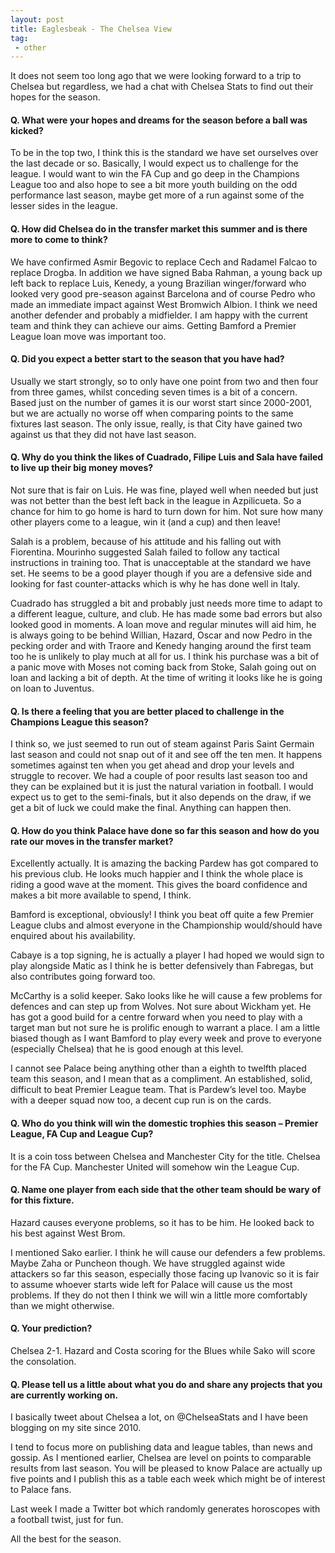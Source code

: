 ```yaml
---
layout: post
title: Eaglesbeak - The Chelsea View
tag:
 - other
---
```

 
 It does not seem too long ago that we were looking forward to a trip to Chelsea but regardless, we had a chat with Chelsea Stats to find out their hopes for the season.

#### Q. What were your hopes and dreams for the season before a ball was kicked?

To be in the top two, I think this is the standard we have set ourselves over the last decade or so. Basically, I would expect us to challenge for the league. I would want to win the FA Cup and go deep in the Champions League too and also hope to see a bit more youth building on the odd performance last season, maybe get more of a run against some of the lesser sides in the league.

#### Q. How did Chelsea do in the transfer market this summer and is there more to come to think?

We have confirmed Asmir Begovic to replace Cech and Radamel Falcao to replace Drogba. In addition we have signed Baba Rahman, a young back up left back to replace Luis, Kenedy, a young Brazilian winger/forward who looked very good pre-season against Barcelona and of course Pedro who made an immediate impact against West Bromwich Albion. I think we need another defender and probably a midfielder. I am happy with the current team and think they can achieve our aims. Getting Bamford a Premier League loan move was important too.

#### Q. Did you expect a better start to the season that you have had?

Usually we start strongly, so to only have one point from two and then four from three games, whilst conceding seven times is a bit of a concern. Based just on the number of games it is our worst start since 2000-2001, but we are actually no worse off when comparing points to the same fixtures last season. The only issue, really, is that City have gained two against us that they did not have last season.

#### Q. Why do you think the likes of Cuadrado, Filipe Luis and Sala have failed to live up their big money moves?

Not sure that is fair on Luis. He was fine, played well when needed but just was not better than the best left back in the league in Azpilicueta. So a chance for him to go home is hard to turn down for him. Not sure how many other players come to a league, win it (and a cup) and then leave!

Salah is a problem, because of his attitude and his falling out with Fiorentina. Mourinho suggested Salah failed to follow any tactical instructions in training too. That is unacceptable at the standard we have set. He seems to be a good player though if you are a defensive side and looking for fast counter-attacks which is why he has done well in Italy.

Cuadrado has struggled a bit and probably just needs more time to adapt to a different league, culture, and club. He has made some bad errors but also looked good in moments. A loan move and regular minutes will aid him, he is always going to be behind Willian, Hazard, Oscar and now Pedro in the pecking order and with Traore and Kenedy hanging around the first team too he is unlikely to play much at all for us. I think his purchase was a bit of a panic move with Moses not coming back from Stoke, Salah going out on loan and lacking a bit of depth. At the time of writing it looks like he is going on loan to Juventus.

#### Q. Is there a feeling that you are better placed to challenge in the  Champions League this season?

I think so, we just seemed to run out of steam against Paris Saint Germain last season and could not snap out of it and see off the ten men. It happens sometimes against ten when you get ahead and drop your levels and struggle to recover. We had a couple of poor results last season too and they can be explained but it is just the natural variation in football. I would expect us to get to the semi-finals, but it also depends on the draw, if we get a bit of luck we could make the final. Anything can happen then.

#### Q. How do you think Palace have done so far this season and how do you rate our moves in the transfer market?

Excellently actually. It is amazing the backing Pardew has got compared to his previous club. He looks much happier and I think the whole place is riding a good wave at the moment. This gives the board confidence and makes a bit more available to spend, I think.

Bamford is exceptional, obviously! I think you beat off quite a few Premier League clubs and almost everyone in the Championship would/should have enquired about his availability.

Cabaye is a top signing, he is actually a player I had hoped we would sign to play alongside Matic as I think he is better defensively than Fabregas, but also contributes going forward too.

McCarthy is a solid keeper. Sako looks like he will cause a few problems for defences and can step up from Wolves. Not sure about Wickham yet. He has got a good build for a centre forward when you need to play with a target man but not sure he is prolific enough to warrant a place. I am a little biased though as I want Bamford to play every week and prove to everyone (especially Chelsea) that he is good enough at this level.

I cannot see Palace being anything other than a eighth to twelfth placed team this season, and I mean that as a compliment. An established, solid, difficult to beat Premier League team. That is Pardew’s level too. Maybe with a deeper squad now too, a decent cup run is on the cards.

#### Q. Who do you think will win the domestic trophies this season – Premier League, FA Cup and League Cup?

It is a coin toss between Chelsea and Manchester City for the title. Chelsea for the FA Cup. Manchester United will somehow win the League Cup.

#### Q. Name one player from each side that the other team should be wary of for this fixture.

Hazard causes everyone problems, so it has to be him. He looked back to his best against West Brom.

I mentioned Sako earlier. I think he will cause our defenders a few problems. Maybe Zaha or Puncheon though. We have struggled against wide attackers so far this season, especially those facing up Ivanovic so it is fair to assume whoever starts wide left for Palace will cause us the most problems. If they do not then I think we will win a little more comfortably than we might otherwise.

#### Q. Your prediction?

Chelsea 2-1. Hazard and Costa scoring for the Blues while Sako will score the consolation.

#### Q. Please tell us a little about what you do and share any projects that you are currently working on.

I basically tweet about Chelsea a lot, on @ChelseaStats and I have been blogging on my site since 2010.

I tend to focus more on publishing data and league tables, than news and gossip. As I mentioned earlier, Chelsea are level on points to comparable results from last season. You will be pleased to know Palace are actually up five points and I publish this as a table each week which might be of interest to Palace fans.

Last week I made a Twitter bot which randomly generates horoscopes with a football twist, just for fun.

All the best for the season.